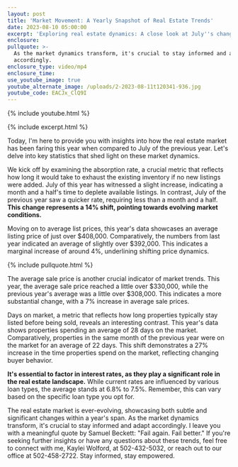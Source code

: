 ```yaml
---
layout: post
title: 'Market Movement: A Yearly Snapshot of Real Estate Trends'
date: 2023-08-10 05:00:00
excerpt: 'Exploring real estate dynamics: A close look at July''s changes'
enclosure:
pullquote: >-
  As the market dynamics transform, it's crucial to stay informed and adapt
  accordingly.
enclosure_type: video/mp4
enclosure_time:
use_youtube_image: true
youtube_alternate_image: /uploads/2-2023-08-11t120341-936.jpg
youtube_code: EACJx_ClQ9I
---
```

{% include youtube.html %}

{% include excerpt.html %}

Today, I'm here to provide you with insights into how the real estate market has been faring this year when compared to July of the previous year. Let's delve into key statistics that shed light on these market dynamics.

We kick off by examining the absorption rate, a crucial metric that reflects how long it would take to exhaust the existing inventory if no new listings were added. July of this year has witnessed a slight increase, indicating a month and a half's time to deplete available listings. In contrast, July of the previous year saw a quicker rate, requiring less than a month and a half. **This change represents a 14% shift, pointing towards evolving market conditions.**

Moving on to average list prices, this year's data showcases an average listing price of just over $408,000. Comparatively, the numbers from last year indicated an average of slightly over $392,000. This indicates a marginal increase of around 4%, underlining shifting price dynamics.

{% include pullquote.html %}

The average sale price is another crucial indicator of market trends. This year, the average sale price reached a little over $330,000, while the previous year's average was a little over $308,000. This indicates a more substantial change, with a 7% increase in average sale prices.

Days on market, a metric that reflects how long properties typically stay listed before being sold, reveals an interesting contrast. This year's data shows properties spending an average of 28 days on the market. Comparatively, properties in the same month of the previous year were on the market for an average of 22 days. This shift demonstrates a 27% increase in the time properties spend on the market, reflecting changing buyer behavior.

**It's essential to factor in interest rates, as they play a significant role in the real estate landscape.** While current rates are influenced by various loan types, the average stands at 6.8% to 7.5%. Remember, this can vary based on the specific loan type you opt for.

The real estate market is ever-evolving, showcasing both subtle and significant changes within a year's span. As the market dynamics transform, it's crucial to stay informed and adapt accordingly. I leave you with a meaningful quote by Samuel Beckett: "Fail again. Fail better." If you're seeking further insights or have any questions about these trends, feel free to connect with me, Kaylei Wolford, at 502-432-5032, or reach out to our office at 502-458-2722. Stay informed, stay empowered.